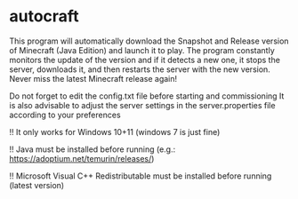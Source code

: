 # autocraft

This program will automatically download the Snapshot and Release version of Minecraft (Java Edition) and launch it to play.
The program constantly monitors the update of the version and if it detects a new one, it stops the server, downloads it, and then restarts the server with the new version.
Never miss the latest Minecraft release again!


Do not forget to edit the config.txt file before starting and commissioning
It is also advisable to adjust the server settings in the server.properties file according to your preferences

!! It only works for Windows 10+11 (windows 7 is just fine)

!! Java must be installed before running
   (e.g.: https://adoptium.net/temurin/releases/)
   
!! Microsoft Visual C++ Redistributable must be installed before running (latest version)
   
